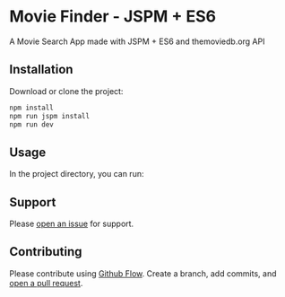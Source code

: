 # Movie Finder - JSPM + ES6

A Movie Search App made with JSPM + ES6 and themoviedb.org API

## Installation

Download or clone the project:

```sh
npm install
npm run jspm install
npm run dev
```

## Usage

In the project directory, you can run:



## Support

Please [open an issue](https://github.com/albertocubero/jspm-movie-finder/issues/new) for support.

## Contributing

Please contribute using [Github Flow](https://guides.github.com/introduction/flow/). Create a branch, add commits, and [open a pull request](https://github.com/albertocubero/jspm-movie-finder/compare/).
